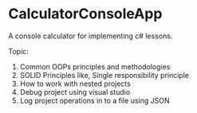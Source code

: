# CalculatorConsoleApp

A console calculator for implementing c# lessons.

Topic:

1. Common OOPs principles and methodologies
2. SOLID Principles like, Single responsibility principle
3. How to work with nested projects
4. Debug project using visual studio
5. Log project operations in to a file using JSON